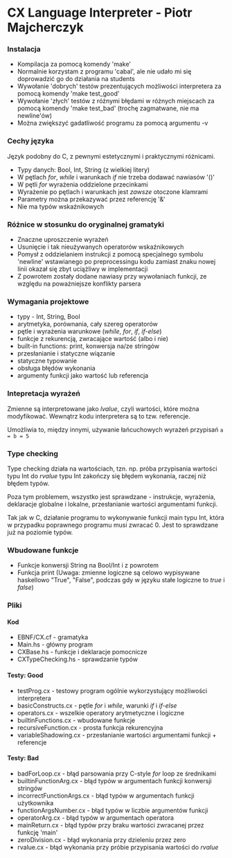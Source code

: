 CX Language Interpreter - Piotr Majcherczyk
===========================================

### Instalacja

* Kompilacja za pomocą komendy 'make'
* Normalnie korzystam z programu 'cabal', ale nie udało mi się doprowadzić go do działania
  na students
* Wywołanie 'dobrych' testów prezentujących możliwości interpretera za pomocą komendy
  'make test_good'
* Wywołanie 'złych' testów z różnymi błędami w różnych miejscach za pomocą komendy
  'make test_bad' (trochę zagmatwane, nie ma newline'ów)
* Można zwiększyć gadatliwość programu za pomocą argumentu -v


### Cechy języka

Język podobny do C, z pewnymi estetycznymi i praktycznymi różnicami.
* Typy danych: Bool, Int, String (z wielkiej litery)
* W pętlach _for_, _while_ i warunkach _if_ nie trzeba dodawać nawiasów '()'
* W pętli _for_ wyrażenia oddzielone przecinkami
* Wyrażenie po pętlach i warunkach jest *zawsze* otoczone klamrami
* Parametry można przekazywać przez referencję '&'
* Nie ma typów wskaźnikowych


### Różnice w stosunku do oryginalnej gramatyki

* Znaczne uproszczenie wyrażeń
* Usunięcie i tak nieużywanych operatorów wskaźnikowych
* Pomysł z oddzielaniem instrukcji z pomocą specjalnego symbolu 'newline' wstawianego
  po preprocessingu kodu zamiast znaku nowej linii okazał się zbyt uciążliwy w implementacji
* Z powrotem zostały dodane nawiasy przy wywołaniach funkcji, ze względu na poważniejsze
  konflikty parsera


### Wymagania projektowe

* typy - Int, String, Bool
* arytmetyka, porównania, cały szereg operatorów
* pętle i wyrażenia warunkowe (_while_, _for_, _if_, _if-else_)
* funkcje z rekurencją, zwracające wartość (albo i nie)
* built-in functions: print, konwersja na/ze stringów
* przesłanianie i statyczne wiązanie
* statyczne typowanie
* obsługa błędów wykonania
* argumenty funkcji jako wartość lub referencja


### Intepretacja wyrażeń

Zmienne są interpretowane jako _lvalue_, czyli wartości, które można modyfikować. Wewnątrz
kodu interpretera są to tzw. referencje.

Umożliwia to, między innymi, używanie łańcuchowych wyrażeń przypisań
`a = b = 5`


### Type checking

Type checking działa na wartościach, tzn. np. próba przypisania wartości typu Int do _rvalue_
typu Int zakończy się błędem wykonania, raczej niż błędem typów.

Poza tym problemem, wszystko jest sprawdzane - instrukcje, wyrażenia, deklaracje globalne
i lokalne, przesłanianie wartości argumentami funkcji.

Tak jak w C, działanie programu to wykonywanie funkcji main typu Int, która w przypadku
poprawnego programu musi zwracać 0. Jest to sprawdzane już na poziomie typów.


### Wbudowane funkcje

* Funkcje konwersji String na Bool/Int i z powrotem
* Funkcja print (Uwaga: zmienne logiczne są celowo wypisywane haskellowo "True", "False",
  podczas gdy w języku stałe logiczne to _true_ i _false_)


### Pliki

#### Kod
* EBNF/CX.cf - gramatyka
* Main.hs - główny program
* CXBase.hs - funkcje i deklaracje pomocnicze
* CXTypeChecking.hs - sprawdzanie typów

#### Testy: Good
* testProg.cx - testowy program ogólnie wykorzystujący możliwości interpretera
* basicConstructs.cx - pętle _for_ i _while_, warunki _if_ i _if-else_
* operators.cx - wszelkie operatory arytmetyczne i logiczne
* builtinFunctions.cx - wbudowane funkcje
* recursiveFunction.cx - prosta funkcja rekurencyjna
* variableShadowing.cx - przesłanianie wartości argumentami funkcji + referencje

#### Testy: Bad
* badForLoop.cx - błąd parsowania przy C-style _for_ loop ze średnikami
* builtinFunctionArg.cx - błąd typów w argumentach funkcji konwersji stringów
* incorrectFunctionArgs.cx - błąd typów w argumentach funkcji użytkownika
* functionArgsNumber.cx - błąd typów w liczbie argumentów funkcji
* operatorArg.cx - błąd typów w argumentach operatora
* mainReturn.cx - błąd typów przy braku wartości zwracanej przez funkcję 'main'
* zeroDivision.cx - błąd wykonania przy dzieleniu przez zero
* rvalue.cx - błąd wykonania przy próbie przypisania wartości do _rvalue_
